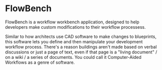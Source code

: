 # FlowBench
FlowBench is a workflow workbench application, designed to help developers make custom modifications to their workflow processess.

Similar to how architects use CAD software to make changes to blueprints, this software lets you define and then manipulate your development workflow process. There's a reason buildings aren't made based on verbal discussions or just a page of text, even if that page is a "living document" / on a wiki / a series of documents. You could call it Computer-Aided Workflows as a genre of software.
